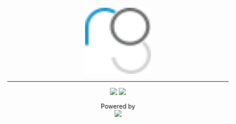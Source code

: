 <p align="center">
    <img src="assets/morgrimm-logo.svg" width="150px" height="150px" />
</p>

------------------

<p align="center">
	<img src="https://img.shields.io/static/v1?label=Platforms&message=MacOS&color=9cf&style=for-the-badge" />
    <a href="LICENSE.md">
	    <img src="https://img.shields.io/static/v1?label=License&message=GPL&color=9cf&style=for-the-badge" />
    </a>
</p>

<p align="center">
	Powered by
    <br>
    <a href="https://github.com/arcticicestudio/snowsaw">
    	<img src="https://cdn.rawgit.com/arcticicestudio/snowsaw/develop/assets/snowsaw-logo-banner.svg" />
    </a>
</p>
